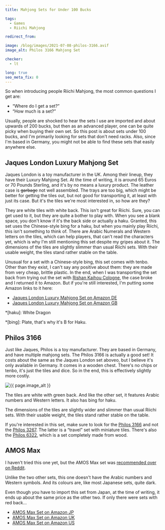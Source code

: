 ```yaml
---
title: Mahjong Sets for Under 100 Bucks

tags:
  - Games
  - Riichi Mahjong

redirect_from: 

image: /blog/images/2021-07-08-philos-3166.avif
image_alt: Philos 3166 Mahjong Set

checker:
  - lt

long: true
seo_meta_fix: 0
---
```

So when introducing people Riichi Mahjong, the most common questions I get are:

- “Where do I get a set?”
- “How much is a set?”

Usually, people are shocked to hear the sets I use are imported and about upwards of 200 bucks, but then as an advanced player, one can be quite picky when buying their own set.
So this post is about sets under 100 bucks, and I'm primarily looking for sets that don't need racks.
Also, since I'm based in Germany, you might not be able to find these sets that easily anywhere else.

## Jaques London Luxury Mahjong Set

Jaques London is a toy manufacturer in the UK.
Among their lineup, they have their Luxury Mahjong Set.
At the time of writing, it is around 65 Euros or 70 Pounds Sterling, and it's by no means a luxury product.
The leather case is ~~garbage~~ not well assembled.
The trays are too big, which might be better for getting the tiles out, but not good for transporting it, at least with just its case.
But it's the tiles we're most interested in, so how are they?

They are white tiles with white back.
This isn't great for Riichi.
Sure, you can get used to it, but they are quite a bother to play with.
When you see a blank space, you don't know if it's the back side or actually a haku.
Granted, this set uses the Chinese-style bing for a haku, but when you mainly play Riichi, this isn't something to think of.
There are Arabic Numerals and Western letters on the tiles, which can help players, that can't read the characters yet, which is why I'm still mentioning this set despite my gripes about it.
The dimensions of the tiles are slightly slimmer than usual Riichi sets.
With their usable weight, the tiles stand rather stable on the table.

Unusual for a set with a Chinese-style bing, this set comes with tenbo.
Other than they exist, I can't say any positive about them: they are made from very cheap, brittle plastic.
In the end, when I was transporting the set back from trying out the set with [Rishan Kaihou Cologne](https://riichi.cologne), the case broke and I returned it to Amazon.
But if you're still interested, I'm putting some Amazon links to it here:

- [Jaques London Luxury Mahjong Set on Amazon DE](https://www.amazon.de/-/dp/B07312NX2P)
- [Jaques London Luxury Mahjong Set on Amazon GB](https://www.amazon.co.uk/-/dp/B07312NX2P)

*[haku]: White Dragon

*[bing]: Plate, that's why it's B for Haku.

## Philos 3166

Just like Jaques, Philos is a toy manufacturer.
They are based in Germany, and have multiple mahjong sets.
The Philos 3166 is actually a good set!
It costs about the same as the Jaques London set aboveo, but I believe it's only available in Germany.
It comes in a wooden chest.
There's no chips or tenbo, it's just the tiles and dice.
So in the end, this is effectively slightly more costly.

<picture>
  <source srcset="{{ '/blog/images/xs/2021-07-08-philos-3166.avif' | prepend: site.static_url | absolute_url }}" media="(max-width: 575.96px)" type="image/avif">
  <source srcset="{{ '/blog/images/xs/2021-07-08-philos-3166.webp' | prepend: site.static_url | absolute_url }}" media="(max-width: 575.96px)" type="image/webp">
  <source srcset="{{ '/blog/images/xs/2021-07-08-philos-3166.jpg' | prepend: site.static_url | absolute_url }}" media="(max-width: 575.96px)" type="image/jpeg">
  <source srcset="{{ '/blog/images/2021-07-08-philos-3166.avif' | prepend: site.static_url | absolute_url }}" media="(min-width: 576px)" type="image/avif">
  <source srcset="{{ '/blog/images/2021-07-08-philos-3166.webp' | prepend: site.static_url | absolute_url }}" media="(min-width: 576px)" type="image/webp">
  <source srcset="{{ '/blog/images/2021-07-08-philos-3166.jpg' | prepend: site.static_url | absolute_url }}" media="(min-width: 576px)" type="image/jpeg">
  <img loading="lazy" class="my-2" src="{{ '/blog/images/2021-07-08-philos-3166.webp' | prepend: site.static_url | absolute_url }}" alt="{{ page.image_alt }}" title="{{ page.image_alt }}">
</picture>

The tiles are white with green back.
And like the other set, it features Arabic numbers and Western letters.
It also has bing for haku.

The dimensions of the tiles are slightly wider and slimmer than usual Riichi sets.
With their usable weight, the tiles stand rather stable on the table.

If you're interested in this set, make sure to look for the [Philos 3166](https://www.amazon.de/-/dp/B000O521JE) and not the [Philos 3267](https://www.amazon.de/-/dp/B01BKELFW6/).
The latter is a “travel” set with miniature tiles.
There's also the [Philos 6322](https://www.amazon.de/-/dp/B0006A3J3Y/), which is a set completely made from wood.

## AMOS Max

I haven't tried this one yet, but the AMOS Max set was [recommended over on Reddit](https://www.reddit.com/r/Mahjong/comments/oeee9a/any_advice_for_buying_a_new_mahjong_set/h45ylxs/).

Unlike the two other sets, this one doesn't have the Arabic numbers and Western symbols.
And its colours are, like most Japanese sets, quite dark.

Even though you have to import this set from Japan, at the time of writing, it ends up about the same price as the other two.
If only there were sets with red back…

- [AMOS Max Set on Amazon JP](https://www.amazon.co.jp/-/dp/B015SDE3SS/)
- [AMOS Max Set on Amazon UK](https://www.amazon.co.uk/-/dp/B015SDE3SS/)
- [AMOS Max Set on Amazon US](https://www.amazon.com/-/dp/B015SDE3SS/)
